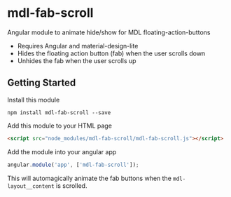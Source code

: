 # mdl-fab-scroll
Angular module to animate hide/show for MDL floating-action-buttons

* Requires Angular and material-design-lite
* Hides the floating action button (fab) when the user scrolls down
* Unhides the fab when the user scrolls up

## Getting Started

Install this module
```
npm install mdl-fab-scroll --save
```

Add this module to your HTML page
```html
<script src="node_modules/mdl-fab-scroll/mdl-fab-scroll.js"></script>
```

Add the module into your angular app

```javascript
angular.module('app', ['mdl-fab-scroll']);
```

This will automagically animate the fab buttons when the `mdl-layout__content` is scrolled.

